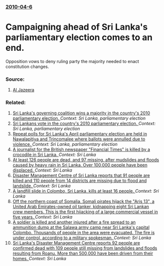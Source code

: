 ### [2010-04-6](/news/2010/04/6/index.md)

# Campaigning ahead of Sri Lanka's parliamentary election comes to an end. 

Opposition vows to deny ruling party the majority needed to enact constitution changes.


### Source:

1. [Al Jazeera](http://english.aljazeera.net/news/asia/2010/04/201045204313325510.html)

### Related:

1. [Sri Lanka's governing coalition wins a majority in the country's 2010 parliamentary election. ](/news/2010/04/9/sri-lanka-s-governing-coalition-wins-a-majority-in-the-country-s-2010-parliamentary-election.md) _Context: Sri Lanka, parliamentary election_
2. [Sri Lankans vote in the country's 2010 parliamentary election. ](/news/2010/04/8/sri-lankans-vote-in-the-country-s-2010-parliamentary-election.md) _Context: Sri Lanka, parliamentary election_
3. [Repeat polls for Sri Lanka's April parliamentary election are held in Nawalapitiya and Trincomalee where ballots were annulled due to violence. ](/news/2010/04/20/repeat-polls-for-sri-lanka-s-april-parliamentary-election-are-held-in-nawalapitiya-and-trincomalee-where-ballots-were-annulled-due-to-violen.md) _Context: Sri Lanka, parliamentary election_
4. [A journalist for the British newspaper "Financial Times" is killed by a crocodile in Sri Lanka. ](/news/2017/09/15/a-journalist-for-the-british-newspaper-financial-times-is-killed-by-a-crocodile-in-sri-lanka.md) _Context: Sri Lanka_
5. [At least 126 people are dead, and 97 missing, after mudslides and floods caused by heavy rain in Sri Lanka. Over 100,000 people have been displaced. ](/news/2017/05/28/at-least-126-people-are-dead-and-97-missing-after-mudslides-and-floods-caused-by-heavy-rain-in-sri-lanka-over-100-000-people-have-been-di.md) _Context: Sri Lanka_
6. [Disaster Management Centre of Sri Lanka reports that 91 people are killed and 110 people from 14 districts are missing due to flood and landslide. ](/news/2017/05/26/disaster-management-centre-of-sri-lanka-reports-that-91-people-are-killed-and-110-people-from-14-districts-are-missing-due-to-flood-and-land.md) _Context: Sri Lanka_
7. [A landfill slide in Colombo, Sri Lanka, kills at least 16 people. ](/news/2017/04/14/a-landfill-slide-in-colombo-sri-lanka-kills-at-least-16-people.md) _Context: Sri Lanka_
8. [Off the northern coast of Somalia, Somali pirates hijack the "Aris 13", a United Arab Emirates-owned oil tanker, kidnapping eight Sri Lankan crew members. This is the first hijacking of a large commercial vessel in five years. ](/news/2017/03/14/off-the-northern-coast-of-somalia-somali-pirates-hijack-the-aris-13-a-united-arab-emirates-owned-oil-tanker-kidnapping-eight-sri-lankan.md) _Context: Sri Lanka_
9. [A soldier is killed and another injured after a fire spread to an ammunition dump at the Salawa army camp near Sri Lanka's capital Colombo. Thousands of people in the area were evacuated. The fire is under control, according to a military spokesman. ](/news/2016/06/6/a-soldier-is-killed-and-another-injured-after-a-fire-spread-to-an-ammunition-dump-at-the-salawa-army-camp-near-sri-lanka-s-capital-colombo.md) _Context: Sri Lanka_
10. [Sri Lanka's Disaster Management Centre reports 92 people are confirmed dead with 109 people still missing from landslides and floods resulting from Roanu. More than 500,000 have been driven from their homes. ](/news/2016/05/23/sri-lanka-s-disaster-management-centre-reports-92-people-are-confirmed-dead-with-109-people-still-missing-from-landslides-and-floods-resulti.md) _Context: Sri Lanka_
